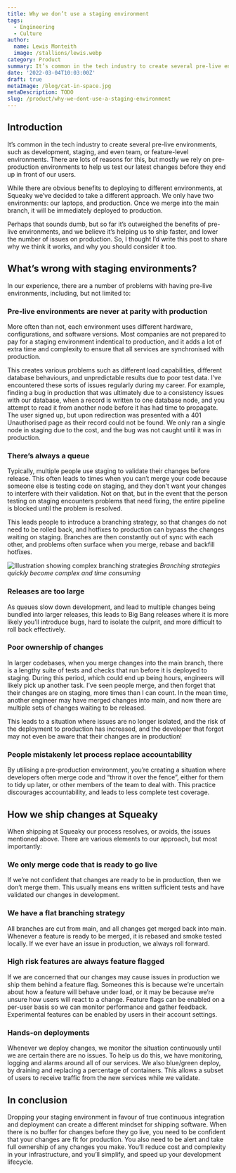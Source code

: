```yaml
---
title: Why we don’t use a staging environment
tags:
  - Engineering
  - Culture
author:
  name: Lewis Monteith
  image: /stallions/lewis.webp
category: Product
summary: It’s common in the tech industry to create several pre-live environments, such as developm...
date: '2022-03-04T10:03:00Z'
draft: true
metaImage: /blog/cat-in-space.jpg
metaDescription: TODO
slug: /product/why-we-dont-use-a-staging-environment
---
```


## Introduction

It’s common in the tech industry to create several pre-live environments, such as development, staging, and even team, or feature-level environments. There are lots of reasons for this, but mostly we rely on pre-production environments to help us test our latest changes before they end up in front of our users.

While there are obvious benefits to deploying to different environments, at Squeaky we’ve decided to take a different approach. We only have two environments: our laptops, and production. Once we merge into the main branch, it will be immediately deployed to production.

Perhaps that sounds dumb, but so far it’s outweighed the benefits of pre-live environments, and we believe it’s helping us to ship faster, and lower the number of issues on production. So, I thought I’d write this post to share why we think it works, and why you should consider it too.

## What’s wrong with staging environments?

In our experience, there are a number of problems with having pre-live environments, including, but not limited to:

### Pre-live environments are never at parity with production

More often than not, each environment uses different hardware, configurations, and software versions. Most companies are not prepared to pay for a staging environment indentical to production, and it adds a lot of extra time and complexity to ensure that all services are synchronised with production.

This creates various problems such as different load capabilities, different database behaviours, and unpredictable results due to poor test data. I’ve encountered these sorts of issues regularly during my career. For example, finding a bug in production that was ultimately due to a consistency issues with our database, when a record is written to one database node, and you attempt to read it from another node before it has had time to propagate. The user signed up, but upon redirection was presented with a 401 Unauthorised page as their record could not be found. We only ran a single node in staging due to the cost, and the bug was not caught until it was in production.

### There’s always a queue

Typically, multiple people use staging to validate their changes before release. This often leads to times when you can’t merge your code because someone else is testing code on staging, and they don’t want your changes to interfere with their validation. Not on that, but in the event that the person testing on staging encounters problems that need fixing, the entire pipeline is blocked until the problem is resolved.

This leads people to introduce a branching strategy, so that changes do not need to be rolled back, and hotfixes to production can bypass the changes waiting on staging. Branches are then constantly out of sync with each other, and problems often surface when you merge, rebase and backfill hotfixes.

![Illustration showing complex branching strategies](/blog/branching-strategy.png)
*Branching strategies quickly become complex and time consuming*

### Releases are too large

As queues slow down development, and lead to multiple changes being bundled into larger releases, this leads to Big Bang releases where it is more likely you’ll introduce bugs, hard to isolate the culprit, and more difficult to roll back effectively.

### Poor ownership of changes

In larger codebases, when you merge changes into the main branch, there is a lengthy suite of tests and checks that run before it is deployed to staging. During this period, which could end up being hours, engineers will likely pick up another task. I’ve seen people merge, and then forget that their changes are on staging, more times than I can count. In the mean time, another engineer may have merged changes into main, and now there are multiple sets of changes waiting to be released.

This leads to a situation where issues are no longer isolated, and the risk of the deployment to production has increased, and the developer that forgot may not even be aware that their changes are in production!

### People mistakenly let process replace accountability

By utilising a pre-production environment, you’re creating a situation where developers often merge code and “throw it over the fence”, either for them to tidy up later, or other members of the team to deal with. This practice discourages accountability, and leads to less complete test coverage.

## How we ship changes at Squeaky

When shipping at Squeaky our process resolves, or avoids, the issues mentioned above. There are various elements to our approach, but most importantly:

### We only merge code that is ready to go live

If we’re not confident that changes are ready to be in production, then we don’t merge them. This usually means ens written sufficient tests and have validated our changes in development.

### We have a flat branching strategy

All branches are cut from main, and all changes get merged back into main. Whenever a feature is ready to be merged, it is rebased and smoke tested locally. If we ever have an issue in production, we always roll forward.

### High risk features are always feature flagged

If we are concerned that our changes may cause issues in production we ship them behind a feature flag. Someones this is because we’re uncertain about how a feature will behave under load, or it may be because we’re unsure how users will react to a change. Feature flags can be enabled on a per-user basis so we can monitor performance and gather feedback. Experimental features can be enabled by users in their account settings.

### Hands-on deployments

Whenever we deploy changes, we monitor the situation continuously until we are certain there are no issues. To help us do this, we have monitoring, logging and alarms around all of our services. We also blue/green deploy, by draining and replacing a percentage of containers. This allows a subset of users to receive traffic from the new services while we validate.

## In conclusion

Dropping your staging environment in favour of true continuous integration and deployment can create a different mindset for shipping software. When there is no buffer for changes before they go live, you need to be confident that your changes are fit for production. You also need to be alert and take full ownership of any changes you make. You’ll reduce cost and complexity in your infrastructure, and you’ll simplify, and speed up your development lifecycle.
